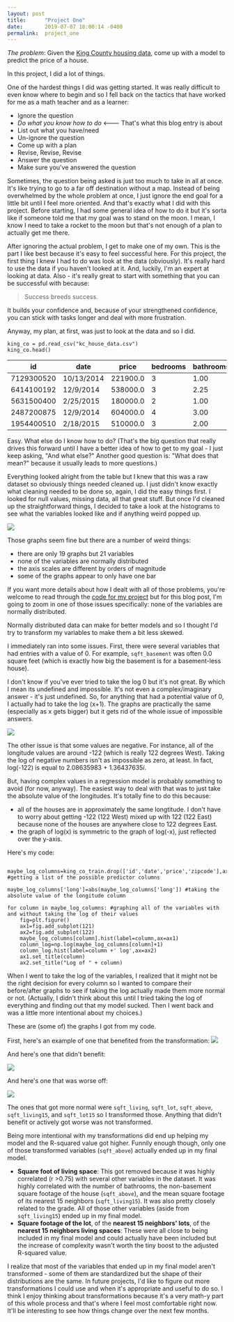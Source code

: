```yaml
---
layout: post
title:      "Project One"
date:       2019-07-07 18:00:14 -0400
permalink:  project_one
---
```



*The problem*:  Given the [King County housing data](https://www.kaggle.com/harlfoxem/housesalesprediction), come up with a model to predict the price of a house.  

In this project, I did a lot of things.

One of the hardest things I did was getting started.  It was really difficult to even know where to begin and so I fell back on the tactics that have worked for me as a math teacher and as a learner:
* Ignore the question
* *Do what you know how to do* <--- That's what this blog entry is about
* List out what you have/need
* Un-ignore the question
* Come up with a plan
* Revise, Revise, Revise
* Answer the question
* Make sure you've answered the question

Sometimes, the question being asked is just too much to take in all at once.  It's like trying to go to a far off destination without a map.  Instead of being overwhelmed by the whole problem at once, I just ignore the end goal for a little bit until I feel more oriented.   And that's exactly what I did with this project.  Before starting, I had some general idea of how to do it but it's sorta like if someone told me that my goal was to stand on the moon.  I mean, I know I need to take a rocket to the moon  but that's not enough of a plan to actually get me there.  

After ignoring the actual problem, I get to make one of my own.  This is the part I like best because it's easy to feel successful here.  For this project, the first thing I knew I had to do was look at the data (obviously).  It's really hard to use the data if you haven't looked at it.  And, luckily, I'm an expert at looking at data.  Also - it's really great to start with something that you can be successful with because:
> Success breeds success.

It builds your confidence and, because of your strengthened confidence, you can stick with tasks longer and deal with more frustration.

Anyway, my plan, at first, was just to look at the data and so I did.

```
king_co = pd.read_csv("kc_house_data.csv")
king_co.head()
```

|id|date|price|bedrooms|bathrooms|...|long|sqft_living15|sqft_lot15|
|--|-----|------|------------|------------|--|-----|---------------|------------|
|7129300520|10/13/2014|221900.0|	3|	1.00	|...|	-122.257|	1340|	5650
|6414100192	|12/9/2014|	538000.0|	3	|2.25|...|-122.319|	1690	|7639
|5631500400|	2/25/2015	|180000.0	|2	|1.00|...|	-122.233|	2720|	8062
|2487200875	|12/9/2014|	604000.0|	4|	3.00	|...|-122.393|	1360|	5000
|1954400510|	2/18/2015	|510000.0|3	|2.00|...|-122.045	|1800	|7503

Easy.  What else do I know how to do?  (That's the big question that really drives this forward until I have a better idea of how to get to my goal - I just keep asking, "And what else?" Another good question is: "What does that mean?" because it usually leads to more questions.)

Everything looked alright from the table but I knew that this was a raw dataset so obviously things needed cleaned up.  I just didn't know exactly what cleaning needed to be done so, again, I did the easy things first.  I looked for null values, missing data, all that great stuff.  But once I'd cleaned up the straightforward things, I decided to take a look at the histograms to see what the variables looked like and if anything weird popped up.

![](https://i.imgur.com/zKoJmfW.png)

Those graphs seem fine but there are a number of weird things:
* there are only 19 graphs but 21 variables
* none of the variables are normally distributed
* the axis scales are different by orders of magnitude
* some of the graphs appear to only have one bar

If you want more details about how I dealt with all of those problems, you're welcome to read through the [code for my project](https://github.com/alvacat/dsc-v2-mod1-final-project-online-ds-pt-051319/blob/master/student.ipynb) but for this blog post, I'm going to zoom in one of those issues specifically:  none of the variables are normally distributed.

Normally distributed data can make for better models and so I thought I'd try to transform my variables to make them a bit less skewed.  

I immediately ran into some issues.  First, there were several variables that had entries with a value of 0.  For example, `sqft_basement` was often 0.0 square feet (which is exactly how big the basement is for a basement-less house).

I don't know if you've ever tried to take the log 0 but it's not great.  By which I mean its undefined and impossible.  It's not even a complex/imaginary answer - it's just undefined.  So, for anything that had a potential value of 0, I actually had to take the log (x+1).  The graphs are practically the same (especially as x gets bigger) but it gets rid of the whole issue of impossible answers.

![](https://i.imgur.com/7AkCmZS.png)

The other issue is that some values are negative.  For instance, all of the longitude values are around -122 (which is really 122 degrees West).  Taking the log of negative numbers isn't as impossible as zero, at least.  In fact, log(-122) is equal to 2.08635983 + 1.36437635*i*. 

But, having complex values in a regression model is probably something to avoid (for now, anyway).  The easiest way to deal with that was to just take the absolute value of the longitudes.  It's totally fine to do this because:
* all of the houses are in approximately the same longtitude.  I don't have to worry about getting -122 (122 West) mixed up with 122 (122 East) because none of the houses are anywhere close to 122 degrees East.
* the graph of log(x) is symmetric to the graph of log(-x), just reflected over the y-axis.

Here's my code:
```

maybe_log_columns=king_co_train.drop(['id','date','price','zipcode'],axis=1) #getting a list of the possible predictor columns

maybe_log_columns['long']=abs(maybe_log_columns['long']) #taking the absolute value of the longitude column

for column in maybe_log_columns: #graphing all of the variables with and without taking the log of their values
    fig=plt.figure()
    ax1=fig.add_subplot(121)
    ax2=fig.add_subplot(122)
    maybe_log_columns[column].hist(label=column,ax=ax1)
    column_log=np.log(maybe_log_columns[column]+1)
    column_log.hist(label=column +' log',ax=ax2)
    ax1.set_title(column)
    ax2.set_title("Log of " + column)
```

When I went to take the log of the variables, I realized that it might not be the right decision for every column so I wanted to compare their before/after graphs to see if taking the log actually made them more normal or not.  (Actually, I didn't think about this until I tried taking the log of everything and finding out that my model sucked.  Then I went back and was a little more intentional about my choices.)

These are (some of) the graphs I got from my code.

First, here's an example of one that benefited from the transformation:
![](https://i.imgur.com/2PD7erj.png)

And here's one that didn't benefit:

![](https://i.imgur.com/NmkJ13C.png)

And here's one that was worse off:

![](https://i.imgur.com/s9nS8Wc.png)

The ones that got more normal were `sqft_living`, `sqft_lot`, `sqft_above`, `sqft_living15`, and `sqft_lot15` so I transformed those.  Anything that didn't benefit or actively got worse was not transformed.

Being more intentional with my transformations did end up helping my model and the R-squared value got higher. Funnily enough though, only one of those transformed variables (`sqft_above`) actually ended up in my final model.

* **Square foot of living space**:  This got removed because it was highly correlated (r >0.75) with several other variables in the dataset.  It was highly correlated with the number of bathrooms, the non-basement square footage of the house (`sqft_above`), and the mean square footage of its nearest 15 neighbors (`sqft_living15`).  It was also pretty closely related to the grade.  All of those other variables (aside from `sqft_living15`) ended up in my final model.
* **Square footage of the lot**, of the **nearest 15 neighbors' lots**, of the **nearest 15 neighbors living spaces**:  These were all close to being included in my final model and could actually have been included but the increase of complexity wasn't worth the tiny boost to the adjusted R-squared value.

I realize that most of the variables that ended up in my final model aren't transformed - some of them are standardized but the shape of their distributions are the same.  In future projects, I'd like to figure out more transformations I could use and when it's appropriate and useful to do so.  I think I enjoy thinking about transformations because it's a very math-y part of this whole process and that's where I feel most comfortable right now.  It'll be interesting to see how things change over the next few months.

